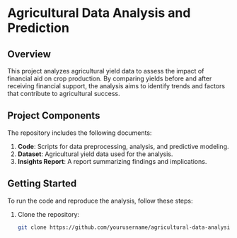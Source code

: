# Agricultural Data Analysis and Prediction

## Overview
This project analyzes agricultural yield data to assess the impact of financial aid on crop production. By comparing yields before and after receiving financial support, the analysis aims to identify trends and factors that contribute to agricultural success.

## Project Components
The repository includes the following documents:

1. **Code**: Scripts for data preprocessing, analysis, and predictive modeling.
2. **Dataset**: Agricultural yield data used for the analysis.
3. **Insights Report**: A report summarizing findings and implications.


## Getting Started
To run the code and reproduce the analysis, follow these steps:

1. Clone the repository:
   ```bash
   git clone https://github.com/yourusername/agricultural-data-analysis.git
